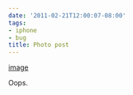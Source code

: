 ```yaml
---
date: '2011-02-21T12:00:07-08:00'
tags:
- iphone
- bug
title: Photo post
---
```


[image](/img/2011-02-21-photo-post/242dec3d65d32f176d287ec40fdf864c95620a537bfd14ec34631edcd455d0df.png)

Oops.
